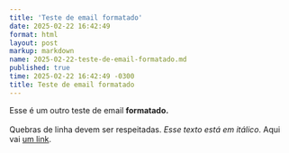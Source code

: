 ```yaml
---
title: 'Teste de email formatado'
date: 2025-02-22 16:42:49
format: html
layout: post
markup: markdown
name: 2025-02-22-teste-de-email-formatado.md
published: true
time: 2025-02-22 16:42:49 -0300
title: Teste de email formatado
---
```

<html><head><meta http-equiv="content-type" content="text/html; charset=utf-8"></head><body dir="auto"><div dir="ltr">Esse é um outro teste de email <b>formatado.</b></div><div dir="ltr"><b><br></b></div><div dir="ltr">Quebras de linha devem ser respeitadas. <i>Esse texto está em itálico</i>. Aqui vai&nbsp;<a href="https://arthr.me">um link</a>.</div></body></html>